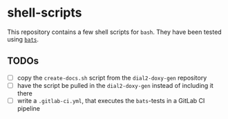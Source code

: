 # shell-scripts

This repository contains a few shell scripts for `bash`. They have been tested
using [`bats`](https://bats-core.readthedocs.io/en/stable/).

## TODOs
- [ ] copy the `create-docs.sh` script from the `dial2-doxy-gen` repository
- [ ] have the script be pulled in the `dial2-doxy-gen` instead of including it there
- [ ] write a `.gitlab-ci.yml`, that executes the `bats`-tests in a GitLab CI pipeline